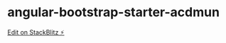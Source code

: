 # angular-bootstrap-starter-acdmun

[Edit on StackBlitz ⚡️](https://stackblitz.com/edit/angular-bootstrap-starter-acdmun)